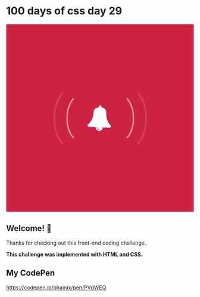 # 100 days of css day 29

![Header/intro section ](../design/Ring.png)

## Welcome! 👋 

Thanks for checking out this front-end coding challenge. 

**This challenge was implemented with HTML and CSS.**

## My CodePen
https://codepen.io/phainix/pen/PVdWEQ